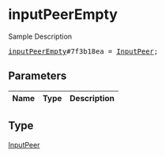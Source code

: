 # inputPeerEmpty

Sample Description

<pre>
<a href="../constructor/inputPeerEmpty.md">inputPeerEmpty</a>#7f3b18ea = <a href="../type/InputPeer.md">InputPeer</a>;
</pre>

## Parameters

| Name | Type | Description |
|------|:----:|-------------|

## Type

[InputPeer](../type/InputPeer.md)

